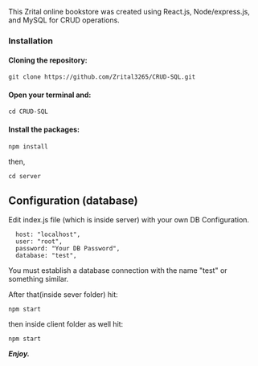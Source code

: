 This Zrital online bookstore was created using React.js, Node/express.js, and MySQL for CRUD operations.

### Installation


#### Cloning the repository:

```shell
git clone https://github.com/Zrital3265/CRUD-SQL.git
```
#### Open your terminal and:

```shell
cd CRUD-SQL
```

#### Install the  packages:

```shell
npm install
```
then,

```shell
cd server
```

## Configuration (database)
Edit index.js file (which is inside server) with your own DB Configuration.

```shell
  host: "localhost",
  user: "root",
  password: "Your DB Password",
  database: "test",
```	
You must establish a database connection with the name "test" or something similar.

After that(inside sever folder) hit:

```shell
npm start
```
then inside client folder as well hit:

```shell
npm start
```
***Enjoy.***



